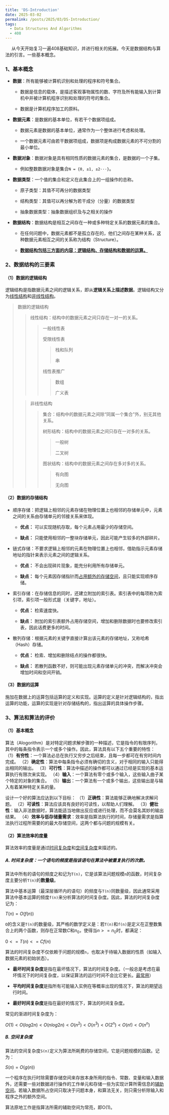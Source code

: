 ```yaml
---
title: 'DS-Introduction'
date: 2025-03-02
permalink: /posts/2025/03/DS-Introduction/
tags:
  - Data Structures And Algorithms
  - 408
---
```


     从今天开始复习一遍408基础知识，并进行相关的拓展。今天是数据结构与算法的引言。一些基本概念。

### 1、基本概念

* **数据**：所有能够被计算机识别和处理的程序和符号集合。
  
  * 数据是信息的载体，是描述客观事物属性的数、字符及所有能输入到计算机中并被计算机程序识别和处理的符号的集合。
  
  * 数据是计算机程序加工的原料。

* **数据元素**：是数据的基本单位，有若干个数据项组成。
  
  * 数据元素是数据的基本单位，通常作为一个整体进行考虑和处理。
  
  * 一个数据元素可由若干数据项组成，数据项是构成数据元素的不可分割的最小单位。  

* **数据对象**：数据对象是具有相同性质的数据元素的集合，是数据的一个子集。
  
  * 例如整数数据对象是集合`N = {0, ±1, ±2···}`。

* **数据类型**：一个值的集合和定义在此集合上的一组操作的总称。
  
  * 原子类型：其值不可再分的数据类型
  
  * 结构类型：其值可以再分解为若干成分（分量）的数据类型
  
  * 抽象数据类型：抽象数据组织及与之相关的操作

* **数据结构**：数据结构是相互之间存在一种或多种特定关系的数据元素的集合。
  
  * 在任何问题中，数据元素都不是孤立存在的，他们之间存在某种关系，这种数据元素相互之间的关系称为结构（Structure）。
  
  * **<u>数据结构包括三方面的内容：逻辑结构、存储结构和数据的运算。</u>**

### 2、数据结构的三要素

#### （1）数据的逻辑结构

逻辑结构是指数据元素之间的逻辑关系，即从**逻辑关系上描述数据**。逻辑结构又分为<u>线性结构</u>和<u>非线性结构</u>。

> 数据的逻辑结构
> 
> > 线性结构：结构中的数据元素之间只存在一对一的关系。
> > 
> > > 一般线性表
> > > 
> > > 受限线性表
> > > 
> > > > 栈和队列
> > > > 
> > > > 串
> > > 
> > > 线性表推广
> > > 
> > > > 数组
> > > > 
> > > > 广义表
> 
> > 非线性结构
> > 
> > > 集合：结构中的数据元素之间除“同属一个集合”外，别无其他关系。
> > > 
> > > 树形结构：结构中的数据元素之间只存在一对多的关系。
> > > 
> > > > 一般树
> > > > 
> > > > 二叉树
> > > 
> > > 图状结构：结构中的数据元素之间存在多对多的关系。
> > > 
> > > > 有向图
> > > > 
> > > > 无向图

#### （2）数据的存储结构

* 顺序存储：把逻辑上相邻的元素存储在物理位置上也相邻的存储单元中，元素之间的关系由存储单元的邻接关系来体现。
  
  * **优点：** 可以实现随机存取，每个元素占用最少的存储空间。
  
  * **缺点：** 只能使用相邻的一整块存储单元，因此可能产生较多的外部碎片。

* 链式存储：不要求逻辑上相邻的元素在物理位置上也相邻，借助指示元素存储地址的指针来表示元素之间的逻辑关系。
  
  * **优点：** 不会出现碎片现象，能充分利用所有存储单元。
  
  * **缺点：** 每个元素因存储指针而<u>占用额外的存储空间</u>，且只能实现顺序存储。

* 索引存储：在存储信息的同时，还建立附加的索引表。索引表中的每项称为索引项，索引项一般形式是（关键字，地址）。
  
  * **优点：** 检索速度快。  
  
  * **缺点：** 附加的索引表额外占用存储空间，增加和删除数据时也要修改索引表，因此话费更多的时间。

* 散列存储：根据元素的关键字直接计算出该元素的存储地址，又称哈希（Hash）存储。
  
  * **优点：** 检索、增加和删除结点的操作都很快。
  
  * **缺点：** 若散列函数不好，则可能出现元素存储单元的冲突，而解决冲突会增加时间和空间开销。

#### （3）数据的运算

施加在数据上的运算包括运算的定义和实现。运算的定义是针对逻辑结构的，指出运算的功能，运算的实现是针对存储结构的，指出运算的具体操作步骤。

### 3、算法和算法的评价

#### （1）基本概念

算法（Alogorithm）是对特定问题求解步骤的一种描述，它是指令的有限序列，其中的每条指令表示一个或多个操作。因此，算法具有以下五个重要的特性：
（1）**有穷性**：一个算法必总在执行又穷步之后结束，且每一步都可在有穷时间内完成。
（2）**确定性**：算法中每条指令必须有确切的含义，对于相同的输入只能得出相同的输出。
（3）**可行性**：算法中描述的操作都可以通过已经是实现的基本运算执行有限次来实现。
（4）**输入**：一个算法有零个或多个输入，这些输入曲子某个特定的对象的集合。
（5）**输出**：一个算法有一个或多个输出，这些输出是与输入有着某种特定关系的量。

设计一个好的算法应达到以下目标：
（1）**正确性**：算法能够正确地解决求解问题。
（2）**可读性**：算法应该具有良好的可读性，以帮助人们理解。
（3）**健壮性**：输入非法数据时，算法能适当地做出反应或进行处理，而不会莫名其妙的输出结果。
（4）**效率与低存储量需求**：效率是指算法执行的时间，存储量需求是指算法执行过程所需要的的最大存储空间，这两个都与问题的规模有关。

#### （2）算法效率的度量

算法效率的度量是通过<u>时间复杂度</u>和<u>空间复杂度</u>来描述的。

##### A. 时间复杂度：一个语句的频度是指该语句在算法中被重复执行的次数。

算法中所有的语句的频度之和记为`T(n)`，它是该算法问题规模`n`的函数，时间复杂度主要分析`T(n)`的**数量级**。

算法中基本运算（最深层循环内的语句）的频度与`T(n)`同数量级，因此通常采用算法中基本运算的频度`f(n)`来分析算法的时间复杂度。因此，算法的时间复杂度记为：

$T(n)=O(f(n))$

`O`的含义是`T(n)`的数量级，其严格的数学定义是：若`T(n)`和`f(n)`是定义在正整数集合上的两个函数，则存在正常数$C$和$n_0$，使得当$n>=n_0$时，都满足：

$0<=T(n)<=Cf(n)$

算法的时间复杂度不仅依赖于问题的规模`n`，也取决于待输入数据的性质（如输入数据元素的初始状态）。

* **最坏时间复杂度**是指在最坏情况下，算法的时间复杂度。（一般总是考虑在最坏情况下的时间复杂度，以保证算法的运行时间不会比它更长。<u>最常用</u>）

* **平均时间复杂度**是指所有可能输入实例在等概率出现的情况下，算法的期望运行时间。

* **最好时间复杂度**是指在最好的情况下，算法的时间复杂度。

常见的渐进时间复杂度为：

$O(1)<O(log2n)<O(nlog2n)<O(n^2)<O(n ^3)<O(2 ^n)<O(n!)<O(n ^n)$

##### B. 空间复杂度

算法的空间复杂度`S(n)`定义为算法所耗费的存储空间，它是问题规模的函数。记为：

$S(n)=O(g(n))$

一个程序在执行时除需要存储空间来存放本身所用的指令、常数、变量和输入数据外，还需要一些对数据进行操作的工作单元和存储一些为实现计算所需信息的<u>辅助空间</u>。若输入数据所占空间只取决于问题本身，和算法无关，则只需分析除输入和程序之外的额外空间。

算法原地工作是指算法所需的辅助空间为常亮，即O(1)。
